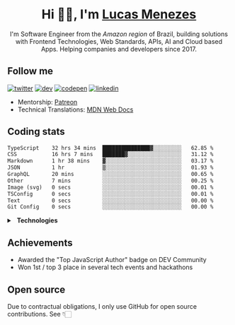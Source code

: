 <h1 align="center">Hi 👋🏻, I'm <a href="https://lucasm.dev">Lucas Menezes</a></h1>
<p align="center">I'm Software Engineer from the <i>Amazon region</i> of Brazil, building solutions with Frontend Technologies, Web Standards, APIs, AI and Cloud based Apps. Helping companies and developers since 2017.</p>

## Follow me
[![twitter](https://skillicons.dev/icons?i=twitter)](https://twitter.com/lucasmezs/)
[![dev](https://skillicons.dev/icons?i=devto)](https://dev.to/lucasm/)
[![codepen](https://skillicons.dev/icons?i=codepen)](https://codepen.io/lucasm/)
[![linkedin](https://skillicons.dev/icons?i=linkedin)](https://linkedin.com/in/lucasmezs/)

- Mentorship: [Patreon](https://patreon.com/lucasm)
- Technical Translations: [MDN Web Docs](https://github.com/mdn/)





## Coding stats

<!--START_SECTION:waka-->

```txt
TypeScript    32 hrs 34 mins  ███████████████▓░░░░░░░░░   62.85 %
CSS           16 hrs 7 mins   ███████▓░░░░░░░░░░░░░░░░░   31.12 %
Markdown      1 hr 38 mins    ▓░░░░░░░░░░░░░░░░░░░░░░░░   03.17 %
JSON          1 hr            ▒░░░░░░░░░░░░░░░░░░░░░░░░   01.93 %
GraphQL       20 mins         ░░░░░░░░░░░░░░░░░░░░░░░░░   00.65 %
Other         7 mins          ░░░░░░░░░░░░░░░░░░░░░░░░░   00.25 %
Image (svg)   0 secs          ░░░░░░░░░░░░░░░░░░░░░░░░░   00.01 %
TSConfig      0 secs          ░░░░░░░░░░░░░░░░░░░░░░░░░   00.01 %
Text          0 secs          ░░░░░░░░░░░░░░░░░░░░░░░░░   00.00 %
Git Config    0 secs          ░░░░░░░░░░░░░░░░░░░░░░░░░   00.00 %
```

<!--END_SECTION:waka-->

<details>
<summary><strong>&nbsp;&nbsp;Technologies</strong></summary>
</br>
  
[![typescript](https://skillicons.dev/icons?i=typescript)](https://typescriptlang.org/)
[![react](https://skillicons.dev/icons?i=react)](https://react.dev)
[![css](https://skillicons.dev/icons?i=css)](https://developer.mozilla.org/docs/Web/CSS)
[![webpack](https://skillicons.dev/icons?i=webpack)](https://webpack.js.org/)
[![sass](https://skillicons.dev/icons?i=sass)](https://sass-lang.com/)
[![html](https://skillicons.dev/icons?i=html)](https://developer.mozilla.org/docs/Web/HTML)
[![javascript](https://skillicons.dev/icons?i=javascript)](https://developer.mozilla.org/docs/Web/JavaScript)
[![nodejs](https://skillicons.dev/icons?i=nodejs)](https://nodejs.org)
[![graphql](https://skillicons.dev/icons?i=graphql)](https://graphql.org/)
[![docker](https://skillicons.dev/icons?i=docker)](https://docker.com/)
[![git](https://skillicons.dev/icons?i=git)](https://git-scm.com/)
[![jest](https://skillicons.dev/icons?i=jest)](https://jestjs.io/)
[![vue](https://skillicons.dev/icons?i=vue)](https://vuejs.org/)
[![angular](https://skillicons.dev/icons?i=angular)](https://angular.io/)
[![java](https://skillicons.dev/icons?i=java)](https://java.com/)
[![c](https://skillicons.dev/icons?i=c)](https://w3schools.com/c/)
[![nextjs](https://skillicons.dev/icons?i=nextjs)](https://nextjs.org/)
[![wordpress](https://skillicons.dev/icons?i=wordpress)](https://wordpress.org/)
[![postgresql](https://skillicons.dev/icons?i=postgresql)](https://postgresql.org/)
[![cloudflare](https://skillicons.dev/icons?i=cloudflare)](https://cloudflare.com/)
[![aws](https://skillicons.dev/icons?i=aws)](https://aws.amazon.com/)
[![azure](https://skillicons.dev/icons?i=azure)](https://azure.microsoft.com/)
[![gcp](https://skillicons.dev/icons?i=gcp)](https://cloud.google.com/)
[![nginx](https://skillicons.dev/icons?i=nginx)](https://nginx.com/)
[![styledcomponents](https://skillicons.dev/icons?i=styledcomponents)](https://styled-components.com/)
[![svg](https://skillicons.dev/icons?i=svg)](https://developer.mozilla.org/docs/Web/SVG)
[![vscode](https://skillicons.dev/icons?i=vscode)](https://code.visualstudio.com/)
[![vim](https://skillicons.dev/icons?i=vim)](https://neovim.io/)
[![linux](https://skillicons.dev/icons?i=linux)](https://distrochooser.de/)
[![apple](https://skillicons.dev/icons?i=apple)](https://apple.com/macos)
[![openstack](https://skillicons.dev/icons?i=openstack)](https://openstack.org/)
[![grafana](https://skillicons.dev/icons?i=grafana)](https://grafana.com/)


</details>

## Achievements

- Awarded the "Top JavaScript Author" badge on DEV Community
- Won 1st / top 3 place in several tech events and hackathons

## Open source

Due to contractual obligations, I only use GitHub for open source contributions. See 👇🏻
